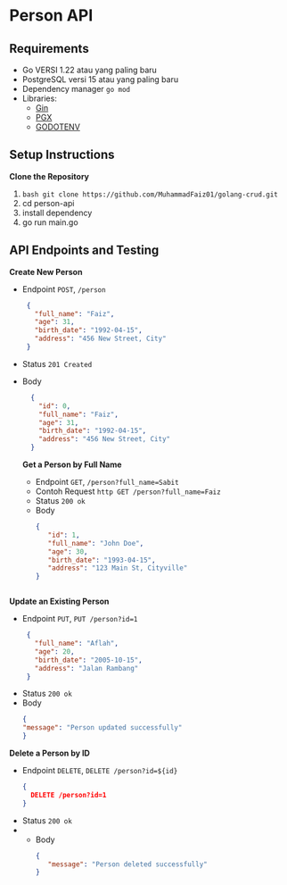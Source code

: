 # Person API

## Requirements

- Go VERSI 1.22 atau yang paling baru
- PostgreSQL versi 15 atau yang paling baru
- Dependency manager `go mod`
- Libraries:
  - [Gin](https://github.com/gin-gonic/gin)
  - [PGX](https://github.com/jackc/pgx)
  - [GODOTENV](https://github.com/joho/godotenv)

## Setup Instructions
**Clone the Repository**
1.  ```bash git clone https://github.com/MuhammadFaiz01/golang-crud.git```
2. cd person-api
3. install dependency
4. go run main.go

## API Endpoints and Testing
**Create New Person**
- Endpoint `POST`, `/person`
   ```json
    {
      "full_name": "Faiz",
      "age": 31,
      "birth_date": "1992-04-15",
      "address": "456 New Street, City"
    }
    ```
- Status `201 Created`
- Body
  ```json
    {
      "id": 0,
      "full_name": "Faiz",
      "age": 31,
      "birth_date": "1992-04-15",
      "address": "456 New Street, City"
    }
  ```

  **Get a Person by Full Name**
  - Endpoint `GET`, `/person?full_name=Sabit`
  - Contoh Request `http GET /person?full_name=Faiz`
  - Status `200 ok`
  - Body
     ```json
    {
        "id": 1,
        "full_name": "John Doe",
        "age": 30,
        "birth_date": "1993-04-15",
        "address": "123 Main St, Cityville"
    }
  ```
**Update an Existing Person**
- Endpoint `PUT`, `PUT /person?id=1`
   ```json
    {
      "full_name": "Aflah",
      "age": 20,
      "birth_date": "2005-10-15",
      "address": "Jalan Rambang"
    }
    ```
- Status `200 ok`
- Body
     ```json
    {
     "message": "Person updated successfully"
    }
  ```
     
**Delete a Person by ID**
- Endpoint `DELETE`, `DELETE /person?id=${id}`
    ```json
    {
      DELETE /person?id=1
    }
    ```
- Status `200 ok`
- - Body
     ```json
    {
        "message": "Person deleted successfully"
    }
  ```

